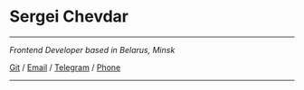 Sergei Chevdar
==============

___
*Frontend Developer based in Belarus, Minsk*

[Git](https://github.com/StarkElessar) / [Email](serj.elessar@gmail.com) / [Telegram](@StarkElessar) / [Phone](tel:+375297266821)
___
